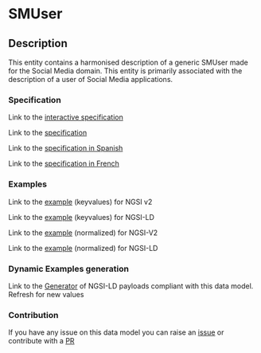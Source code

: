 # SMUser

## Description 

This entity contains a harmonised description of a generic SMUser made for the Social Media domain. This entity is primarily associated with the description of a user of Social Media applications.
### Specification

Link to the [interactive specification](https://swagger.lab.fiware.org/?url=https://smart-data-models.github.io/dataModel.SocialMedia/SMUser/swagger.yaml)

Link to the [specification](https://smart-data-models.github.io/dataModel.SocialMedia/SMUser/doc/spec.md)

Link to the [specification in Spanish](https://smart-data-models.github.io/dataModel.SocialMedia/SMUser/doc/spec_ES.md)

Link to the [specification in French](https://smart-data-models.github.io/dataModel.SocialMedia/SMUser/doc/spec_FR.md)
### Examples

Link to the [example](https://smart-data-models.github.io/dataModel.SocialMedia/SMUser/examples/example.json) (keyvalues) for NGSI v2

Link to the [example](https://smart-data-models.github.io/dataModel.SocialMedia/SMUser/examples/example.jsonld) (keyvalues) for NGSI-LD

Link to the [example](https://smart-data-models.github.io/dataModel.SocialMedia/SMUser/examples/example-normalized.json) (normalized) for NGSI-V2

Link to the [example](https://smart-data-models.github.io/dataModel.SocialMedia/SMUser/examples/example-normalized.jsonld) (normalized) for NGSI-LD
### Dynamic Examples generation

Link to the [Generator](https://smartdatamodels.org/extra/ngsi-ld_generator_v0.91.php?schemaUrl=https://raw.githubusercontent.com/smart-data-models/dataModel.SocialMedia/master/SMUser/schema.json&email=info@smartdatamodels.org) of NGSI-LD payloads compliant with this data model. Refresh for new values
### Contribution

 If you have any issue on this data model you can raise an [issue](https://github.com/smart-data-models/dataModel.SocialMedia/issues)  or contribute with a [PR](https://github.com/smart-data-models/dataModel.SocialMedia/pulls)